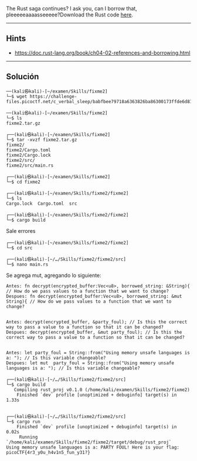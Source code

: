 The Rust saga continues? I ask you, can I borrow that, pleeeeeaaaasseeeee?Download the Rust code [here](https://challenge-files.picoctf.net/c_verbal_sleep/babfbee79718a6363826ba86300173ffde6d81577e9dd07d4130c53a7eecf6c3/fixme2.tar.gz).
____
## Hints
* https://doc.rust-lang.org/book/ch04-02-references-and-borrowing.html
__________
## Solución

```
──(kali㉿kali)-[~/examen/Skills/fixme2]
└─$ wget https://challenge-files.picoctf.net/c_verbal_sleep/babfbee79718a6363826ba86300173ffde6d81577e9dd07d4130c53a7eecf6c3/fixme2.tar.gz

──(kali㉿kali)-[~/examen/Skills/fixme2]
└─$ ls
fixme2.tar.gz

┌──(kali㉿kali)-[~/examen/Skills/fixme2]
└─$ tar -xvzf fixme2.tar.gz 
fixme2/
fixme2/Cargo.toml
fixme2/Cargo.lock
fixme2/src/
fixme2/src/main.rs

┌──(kali㉿kali)-[~/examen/Skills/fixme2]
└─$ cd fixme2  
                  
┌──(kali㉿kali)-[~/examen/Skills/fixme2/fixme2]
└─$ ls
Cargo.lock  Cargo.toml  src

┌──(kali㉿kali)-[~/examen/Skills/fixme2/fixme2]
└─$ cargo build      

```

Sale errores


```
┌──(kali㉿kali)-[~/examen/Skills/fixme2/fixme2]
└─$ cd src     

┌──(kali㉿kali)-[~/…/Skills/fixme2/fixme2/src]
└─$ nano main.rs

```

Se agrega mut, agregando lo siguiente:

```
Antes: fn decrypt(encrypted_buffer:Vec<u8>, borrowed_string: &String){ // How do we pass values to a function that we want to change?
Despues: fn decrypt(encrypted_buffer:Vec<u8>, borrowed_string: &mut String){ // How do we pass values to a function that we want to change?


Antes: decrypt(encrypted_buffer, &party_foul); // Is this the correct way to pass a value to a function so that it can be changed?
Despues: decrypt(encrypted_buffer, &mut party_foul); // Is this the correct way to pass a value to a function so that it can be changed?


Antes: let party_foul = String::from("Using memory unsafe languages is a: "); // Is this variable changeable?
Despues: let mut  party_foul = String::from("Using memory unsafe languages is a: "); // Is this variable changeable?

```


```
┌──(kali㉿kali)-[~/…/Skills/fixme2/fixme2/src]
└─$ cargo build 
   Compiling rust_proj v0.1.0 (/home/kali/examen/Skills/fixme2/fixme2)
    Finished `dev` profile [unoptimized + debuginfo] target(s) in 1.33s


┌──(kali㉿kali)-[~/…/Skills/fixme2/fixme2/src]
└─$ cargo run      
    Finished `dev` profile [unoptimized + debuginfo] target(s) in 0.02s
     Running `/home/kali/examen/Skills/fixme2/fixme2/target/debug/rust_proj`
Using memory unsafe languages is a: PARTY FOUL! Here is your flag: picoCTF{4r3_y0u_h4v1n5_fun_y31?}

```
